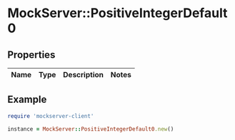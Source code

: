 # MockServer::PositiveIntegerDefault0

## Properties

| Name | Type | Description | Notes |
| ---- | ---- | ----------- | ----- |

## Example

```ruby
require 'mockserver-client'

instance = MockServer::PositiveIntegerDefault0.new()
```

